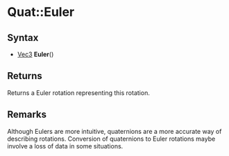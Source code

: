 # Quat::Euler #

## Syntax ##
- [Vec3]() **Euler**()

## Returns ##
Returns a Euler rotation representing this rotation.

## Remarks ##
Although Eulers are more intuitive, quaternions are a more accurate way of describing rotations. Conversion of quaternions to Euler rotations maybe involve a loss of data in some situations.